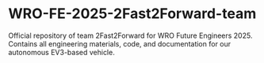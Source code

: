 # WRO-FE-2025-2Fast2Forward-team
Official repository of team 2Fast2Forward for WRO Future Engineers 2025. Contains all engineering materials, code, and documentation for our autonomous EV3-based vehicle.
